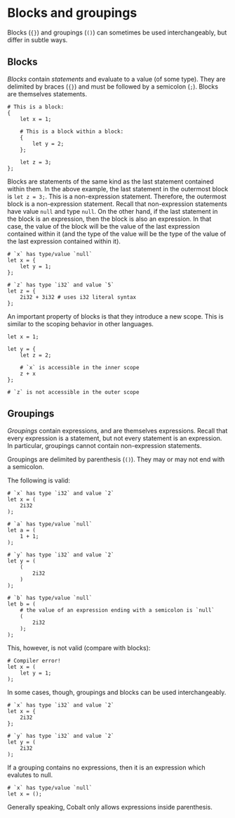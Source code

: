 # Blocks and groupings

Blocks (`{}`) and groupings (`()`) can sometimes be used interchangeably, but differ in subtle ways.

## Blocks

_Blocks_ contain _statements_ and evaluate to a value (of some type). They are delimited by braces (`{}`) and must be followed by a semicolon (`;`). Blocks are themselves statements.

```
# This is a block:
{
    let x = 1;

    # This is a block within a block:
    {
        let y = 2;    
    };

    let z = 3;
};
```

Blocks are statements of the same kind as the last statement contained within them. In the above example, the last statement in the outermost block is `let z = 3;`. This is a non-expression statement. Therefore, the outermost block is a non-expression statement. Recall that non-expression statements have value `null` and type `null`. On the other hand, if the last statement in the block is an expression, then the block is also an expression. In that case, the value of the block will be the value of the last expression contained within it (and the type of the value will be the type of the value of the last expression contained within it).

```
# `x` has type/value `null`
let x = {
    let y = 1;
};

# `z` has type `i32` and value `5` 
let z = {
    2i32 + 3i32 # uses i32 literal syntax 
};
```

An important property of blocks is that they introduce a new scope. This is similar to the scoping behavior in other languages.

```
let x = 1;

let y = {
    let z = 2;

    # `x` is accessible in the inner scope
    z + x
};

# `z` is not accessible in the outer scope
```

## Groupings

_Groupings_ contain expressions, and are themselves expressions. Recall that every expression is a statement, but not every statement is an expression. In particular, groupings cannot contain non-expression statements. 

Groupings are delimited by parenthesis (`()`). They may or may not end with a semicolon. 

The following is valid:
```
# `x` has type `i32` and value `2`
let x = (
    2i32
);

# `a` has type/value `null`
let a = (
    1 + 1;
);

# `y` has type `i32` and value `2`
let y = (
    (
        2i32
    )
);

# `b` has type/value `null`
let b = (
    # the value of an expression ending with a semicolon is `null`
    (
        2i32
    );
);
```

This, however, is not valid (compare with blocks):
```
# Compiler error!
let x = (
    let y = 1;
);
```

In some cases, though, groupings and blocks can be used interchangeably.
```
# `x` has type `i32` and value `2` 
let x = {
    2i32  
};

# `y` has type `i32` and value `2` 
let y = (
    2i32
);
```

If a grouping contains no expressions, then it is an expression which evalutes to null.
```
# `x` has type/value `null`
let x = ();
```

Generally speaking, Cobalt only allows expressions inside parenthesis. 

